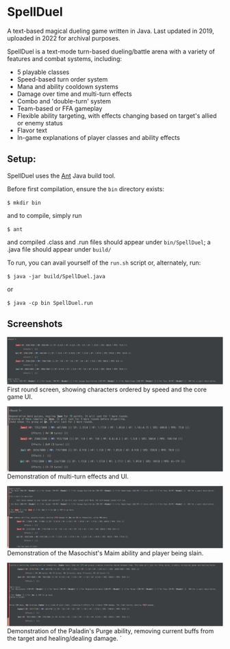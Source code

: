 # SpellDuel
A text-based magical dueling game written in Java. Last updated in 2019, uploaded in 2022 for archival purposes. 

SpellDuel is a text-mode turn-based dueling/battle arena with a variety of features and combat systems, including:

* 5 playable classes
* Speed-based turn order system
* Mana and ability cooldown systems
* Damage over time and multi-turn effects
* Combo and 'double-turn' system
* Team-based or FFA gameplay
* Flexible ability targeting, with effects changing based on target's allied or enemy status
* Flavor text
* In-game explanations of player classes and ability effects

## Setup:

SpellDuel uses the [Ant](https://ant.apache.org/) Java build tool. 

Before first compilation, ensure the `bin` directory exists:

`$ mkdir bin`

and to compile, simply run 

`$ ant`

and compiled .class and .run files should appear under `bin/SpellDuel`; a .java file should appear under `build/`

To run, you can avail yourself of the `run.sh` script or, alternately, run:

`$ java -jar build/SpellDuel.java`

or

`$ java -cp bin SpellDuel.run`

## Screenshots

![First round screen, showing characters ordered by speed and the core game UI.](https://github.com/tcnj-violaa/spellduel/blob/main/screens/gamestart.png) First round screen, showing characters ordered by speed and the core game UI.

![Demonstration of multi-turn effects and UI.](https://github.com/tcnj-violaa/spellduel/blob/main/screens/effects.png)
Demonstration of multi-turn effects and UI.

![Demonstration of the Masochist's Maim ability and player being slain.](https://github.com/tcnj-violaa/spellduel/blob/main/screens/maim.png)
Demonstration of the Masochist's Maim ability and player being slain.

![Demonstration of the Paladin's Purge ability, removing current buffs from the target and healing/dealing damage.](https://github.com/tcnj-violaa/spellduel/blob/main/screens/purge.png)
Demonstration of the Paladin's Purge ability, removing current buffs from the target and healing/dealing damage.
`
